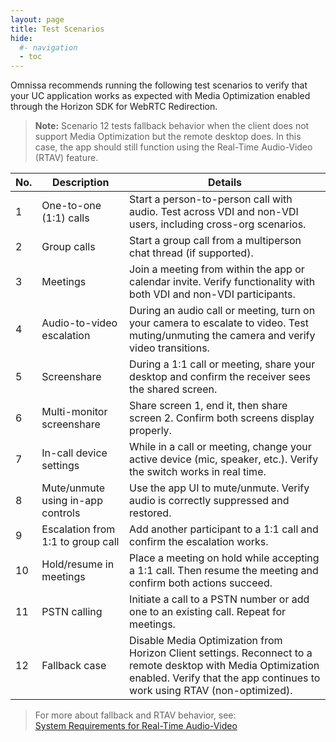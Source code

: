 ```yaml
---
layout: page
title: Test Scenarios
hide:
  #- navigation
  - toc
---
```


Omnissa recommends running the following test scenarios to verify that your UC application works as expected with Media Optimization enabled through the Horizon SDK for WebRTC Redirection.

> **Note:** Scenario 12 tests fallback behavior when the client does not support Media Optimization but the remote desktop does. In this case, the app should still function using the Real-Time Audio-Video (RTAV) feature.

| No. | Description                           | Details |
|-----|---------------------------------------|---------|
| 1   | One-to-one (1:1) calls                | Start a person-to-person call with audio. Test across VDI and non-VDI users, including cross-org scenarios. |
| 2   | Group calls                           | Start a group call from a multiperson chat thread (if supported). |
| 3   | Meetings                              | Join a meeting from within the app or calendar invite. Verify functionality with both VDI and non-VDI participants. |
| 4   | Audio-to-video escalation             | During an audio call or meeting, turn on your camera to escalate to video. Test muting/unmuting the camera and verify video transitions. |
| 5   | Screenshare                           | During a 1:1 call or meeting, share your desktop and confirm the receiver sees the shared screen. |
| 6   | Multi-monitor screenshare             | Share screen 1, end it, then share screen 2. Confirm both screens display properly. |
| 7   | In-call device settings               | While in a call or meeting, change your active device (mic, speaker, etc.). Verify the switch works in real time. |
| 8   | Mute/unmute using in-app controls     | Use the app UI to mute/unmute. Verify audio is correctly suppressed and restored. |
| 9   | Escalation from 1:1 to group call     | Add another participant to a 1:1 call and confirm the escalation works. |
|10   | Hold/resume in meetings               | Place a meeting on hold while accepting a 1:1 call. Then resume the meeting and confirm both actions succeed. |
|11   | PSTN calling                          | Initiate a call to a PSTN number or add one to an existing call. Repeat for meetings. |
|12   | Fallback case                         | Disable Media Optimization from Horizon Client settings. Reconnect to a remote desktop with Media Optimization enabled. Verify that the app continues to work using RTAV (non-optimized). |

> For more about fallback and RTAV behavior, see:  
> [System Requirements for Real-Time Audio-Video](https://docs.omnissa.com/bundle/Horizon-Remote-Desktop-FeaturesV2206/page/SystemRequirementsforReal-TimeAudio-Video.html)


